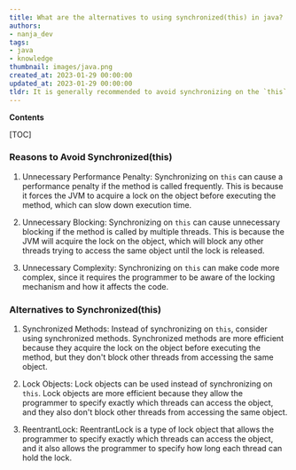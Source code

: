 ```yaml
---
title: What are the alternatives to using synchronized(this) in java?
authors:
- nanja_dev
tags:
- java
- knowledge
thumbnail: images/java.png
created_at: 2023-01-29 00:00:00
updated_at: 2023-01-29 00:00:00
tldr: It is generally recommended to avoid synchronizing on the `this` object, as it can potentially lead to unexpected deadlock scenarios.
---
```


**Contents**

[TOC]

### Reasons to Avoid Synchronized(this)
1. Unnecessary Performance Penalty:  Synchronizing on `this` can cause a performance penalty if the method is called frequently. This is because it forces the JVM to acquire a lock on the object before executing the method, which can slow down execution time.

2. Unnecessary Blocking: Synchronizing on `this` can cause unnecessary blocking if the method is called by multiple threads. This is because the JVM will acquire the lock on the object, which will block any other threads trying to access the same object until the lock is released.

3. Unnecessary Complexity: Synchronizing on `this` can make code more complex, since it requires the programmer to be aware of the locking mechanism and how it affects the code.

### Alternatives to Synchronized(this)
1. Synchronized Methods: Instead of synchronizing on `this`, consider using synchronized methods. Synchronized methods are more efficient because they acquire the lock on the object before executing the method, but they don't block other threads from accessing the same object.

2. Lock Objects: Lock objects can be used instead of synchronizing on `this`. Lock objects are more efficient because they allow the programmer to specify exactly which threads can access the object, and they also don't block other threads from accessing the same object.

3. ReentrantLock: ReentrantLock is a type of lock object that allows the programmer to specify exactly which threads can access the object, and it also allows the programmer to specify how long each thread can hold the lock.
